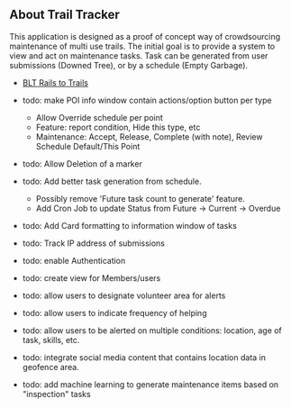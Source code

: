 ## About Trail Tracker

This application is designed as a proof of concept way of crowdsourcing maintenance of multi use trails.  The initial goal is to provide a system to view and act on maintenance tasks.  Task can be generated from user submissions (Downed Tree), or by a schedule (Empty Garbage).
- [BLT Rails to Trails](https://blttrails.ca/)


 - todo: make POI info window contain actions/option button per type
   - Allow Override schedule per point
   - Feature: report condition, Hide this type, etc
   - Maintenance: Accept, Release, Complete (with note), Review Schedule Default/This Point
- todo: Allow Deletion of a marker
- todo: Add better task generation from schedule. 
    - Possibly remove 'Future task count to generate' feature. 
    - Add Cron Job to update Status from Future -> Current -> Overdue
- todo: Add Card formatting to information window of tasks
- todo: Track IP address of submissions
- todo: enable Authentication
- todo: create view for Members/users
- todo: allow users to designate volunteer area for alerts
- todo: allow users to indicate frequency of helping
- todo: allow users to be alerted on multiple conditions: location, age of task, skills, etc.
- todo: integrate social media content that contains location data in geofence area.
- todo: add machine learning to generate maintenance items based on "inspection" tasks

